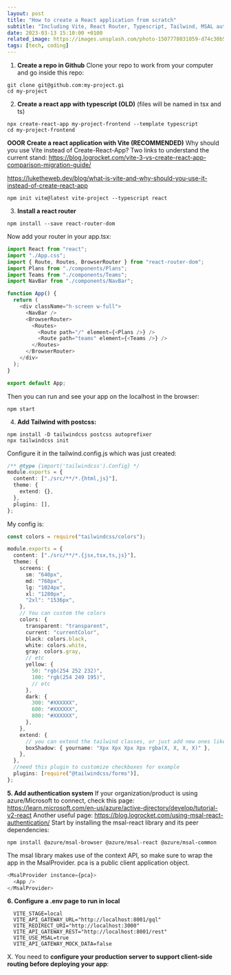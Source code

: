 ```yaml
---
layout: post
title: "How to create a React application from scratch"
subtitle: "Including Vite, React Router, Typescript, Tailwind, MSAL authentification, tests and production setup"
date: 2023-03-13 15:10:00 +0100
related_image: https://images.unsplash.com/photo-1507778031059-d74c30b52585?ixlib=rb-4.0.3&ixid=MnwxMjA3fDB8MHxwaG90by1wYWdlfHx8fGVufDB8fHx8&auto=format&fit=crop&w=1674&q=80
tags: [tech, coding]
---
```


1. **Create a repo in Github**
   Clone your repo to work from your computer and go inside this repo:

```shell
git clone git@github.com:my-project.gi
cd my-project
```

2. **Create a react app with typescript (OLD)** (files will be named in tsx and ts)

```shell
npx create-react-app my-project-frontend --template typescript
cd my-project-frontend
```

**OOOR**
**Create a react application with Vite (RECOMMENDED)**
Why should you use Vite instead of Create-React-App? Two links to understand the current stand:
https://blog.logrocket.com/vite-3-vs-create-react-app-comparison-migration-guide/

https://luketheweb.dev/blog/what-is-vite-and-why-should-you-use-it-instead-of-create-react-app

```shell
npm init vite@latest vite-project --typescript react
```

3. **Install a react router**

```shell
npm install --save react-router-dom
```

Now add your router in your app.tsx:

```javascript
import React from "react";
import "./App.css";
import { Route, Routes, BrowserRouter } from "react-router-dom";
import Plans from "./components/Plans";
import Teams from "./components/Teams";
import NavBar from "./components/NavBar";

function App() {
  return (
    <div className="h-screen w-full">
      <NavBar />
      <BrowserRouter>
        <Routes>
          <Route path="/" element={<Plans />} />
          <Route path="teams" element={<Teams />} />
        </Routes>
      </BrowserRouter>
    </div>
  );
}

export default App;
```

Then you can run and see your app on the localhost in the browser:

```shell
npm start
```

4. **Add Tailwind with postcss:**

```shell
npm install -D tailwindcss postcss autoprefixer
npx tailwindcss init
```

Configure it in the tailwind.config.js which was just created:

```typescript
/** @type {import('tailwindcss').Config} */
module.exports = {
  content: ["./src/**/*.{html,js}"],
  theme: {
    extend: {},
  },
  plugins: [],
};
```

My config is:

```typescript
const colors = require("tailwindcss/colors");

module.exports = {
  content: ["./src/**/*.{jsx,tsx,ts,js}"],
  theme: {
    screens: {
      sm: "640px",
      md: "768px",
      lg: "1024px",
      xl: "1280px",
      "2xl": "1536px",
    },
    // You can custom the colors
    colors: {
      transparent: "transparent",
      current: "currentColor",
      black: colors.black,
      white: colors.white,
      gray: colors.gray,
      // etc
      yellow: {
        50: "rgb(254 252 232)",
        100: "rgb(254 249 195)",
        // etc
      },
      dark: {
        300: "#XXXXXX",
        600: "#XXXXXX",
        800: "#XXXXXX",
      },
    },
    extend: {
      // you can extend the tailwind classes, or just add new ones like this:
      boxShadow: { yourname: "Xpx Xpx Xpx Xpx rgba(X, X, X, X)" },
    },
  },
  //need this plugin to customize checkboxes for example
  plugins: [require("@tailwindcss/forms")],
};
```

**5. Add authentication system**
If your organization/product is using azure/Microsoft to connect, check this page:
https://learn.microsoft.com/en-us/azure/active-directory/develop/tutorial-v2-react
Another useful page: https://blog.logrocket.com/using-msal-react-authentication/
Start by installing the msal-react library and its peer dependencies:

```shell
npm install @azure/msal-browser @azure/msal-react @azure/msal-common
```

The msal library makes use of the context API, so make sure to wrap the app in the MsalProvider. pca is a public client application object.

```javascript
<MsalProvider instance={pca}>
  <App />
</MsalProvider>
```

**6. Configure a .env page to run in local**

```shell
  VITE_STAGE=local
  VITE_API_GATEWAY_URL="http://localhost:8001/gql"
  VITE_REDIRECT_URI="http://localhost:3000"
  VITE_API_GATEWAY_REST="http://localhost:8001/rest"
  VITE_USE_MSAL=true
  VITE_API_GATEWAY_MOCK_DATA=false
```

X. You need to **configure your production server to support client-side routing before deploying your app**:

```shell

```
